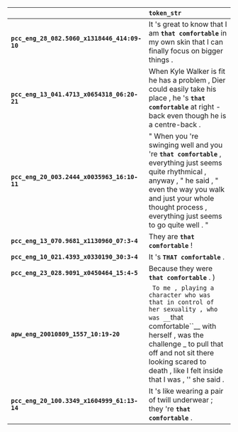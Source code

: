 |                                              | `token_str`                                                                                                                                                                                                                                              |
|:---------------------------------------------|:---------------------------------------------------------------------------------------------------------------------------------------------------------------------------------------------------------------------------------------------------------|
| **`pcc_eng_28_082.5060_x1318446_414:09-10`** | It 's great to know that I am __``that comfortable``__ in my own skin that I can finally focus on bigger things .                                                                                                                                        |
| **`pcc_eng_13_041.4713_x0654318_06:20-21`**  | When Kyle Walker is fit he has a problem , Dier could easily take his place , he 's __``that comfortable``__ at right - back even though he is a centre-back .                                                                                           |
| **`pcc_eng_20_003.2444_x0035963_16:10-11`**  | " When you 're swinging well and you 're __``that comfortable``__ , everything just seems quite rhythmical , anyway , " he said , " even the way you walk and just your whole thought process , everything just seems to go quite well . "               |
| **`pcc_eng_13_070.9681_x1130960_07:3-4`**    | They are __``that comfortable``__ !                                                                                                                                                                                                                      |
| **`pcc_eng_10_021.4393_x0330190_30:3-4`**    | It 's __``THAT comfortable``__ .                                                                                                                                                                                                                         |
| **`pcc_eng_23_028.9091_x0450464_15:4-5`**    | Because they were __``that comfortable``__ . )                                                                                                                                                                                                           |
| **`apw_eng_20010809_1557_10:19-20`**         | `` To me , playing a character who was that in control of her sexuality , who was __``that comfortable``__ with herself , was the challenge _ to pull that off and not sit there looking scared to death , like I felt inside that I was , '' she said . |
| **`pcc_eng_20_100.3349_x1604999_61:13-14`**  | It 's like wearing a pair of twill underwear ; they 're __``that comfortable``__ .                                                                                                                                                                       |